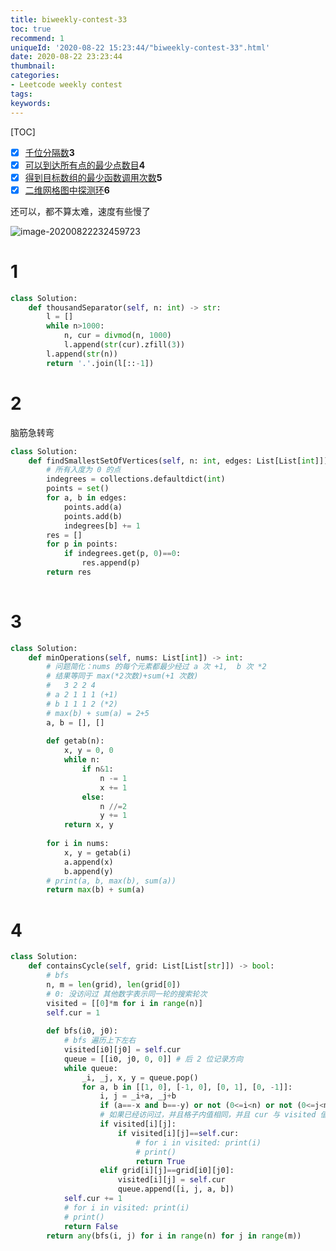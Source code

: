 ```yaml
---
title: biweekly-contest-33
toc: true
recommend: 1
uniqueId: '2020-08-22 15:23:44/"biweekly-contest-33".html'
date: 2020-08-22 23:23:44
thumbnail:
categories:
- Leetcode weekly contest
tags:
keywords:
---
```


[TOC]

- [x] [千位分隔数](https://leetcode-cn.com/contest/biweekly-contest-33/problems/thousand-separator/)**3**
- [x] [可以到达所有点的最少点数目](https://leetcode-cn.com/contest/biweekly-contest-33/problems/minimum-number-of-vertices-to-reach-all-nodes/)**4**
- [x] [得到目标数组的最少函数调用次数](https://leetcode-cn.com/contest/biweekly-contest-33/problems/minimum-numbers-of-function-calls-to-make-target-array/)**5**
- [x] [二维网格图中探测环](https://leetcode-cn.com/contest/biweekly-contest-33/problems/detect-cycles-in-2d-grid/)**6**

还可以，都不算太难，速度有些慢了

![image-20200822232459723](https://i.loli.net/2020/08/22/hUQrkCzwIqeYGa1.png)

<!--more-->



# 1

```python
class Solution:
    def thousandSeparator(self, n: int) -> str:
        l = []
        while n>1000:
            n, cur = divmod(n, 1000)
            l.append(str(cur).zfill(3))
        l.append(str(n))
        return '.'.join(l[::-1])
```

# 2

脑筋急转弯

```python
class Solution:
    def findSmallestSetOfVertices(self, n: int, edges: List[List[int]]) -> List[int]:
        # 所有入度为 0 的点
        indegrees = collections.defaultdict(int)
        points = set()
        for a, b in edges:
            points.add(a)
            points.add(b)
            indegrees[b] += 1
        res = []
        for p in points:
            if indegrees.get(p, 0)==0:
                res.append(p)
        return res
        
```


# 3

```python
class Solution:
    def minOperations(self, nums: List[int]) -> int:
        # 问题简化：nums 的每个元素都最少经过 a 次 +1,  b 次 *2
        # 结果等同于 max(*2次数)+sum(+1 次数)
        #   3 2 2 4
        # a 2 1 1 1 (+1)
        # b 1 1 1 2 (*2)
        # max(b) + sum(a) = 2+5
        a, b = [], []
        
        def getab(n):
            x, y = 0, 0
            while n:
                if n&1:
                    n -= 1
                    x += 1
                else:
                    n //=2
                    y += 1
            return x, y
        
        for i in nums:
            x, y = getab(i)
            a.append(x)
            b.append(y)
        # print(a, b, max(b), sum(a))
        return max(b) + sum(a)
```


# 4

```python
class Solution:
    def containsCycle(self, grid: List[List[str]]) -> bool:
        # bfs
        n, m = len(grid), len(grid[0])
        # 0: 没访问过 其他数字表示同一轮的搜索轮次
        visited = [[0]*m for i in range(n)]
        self.cur = 1
        
        def bfs(i0, j0):
            # bfs 遍历上下左右
            visited[i0][j0] = self.cur
            queue = [[i0, j0, 0, 0]] # 后 2 位记录方向
            while queue:
                _i, _j, x, y = queue.pop()
                for a, b in [[1, 0], [-1, 0], [0, 1], [0, -1]]:
                    i, j = _i+a, _j+b
                    if (a==-x and b==-y) or not (0<=i<n) or not (0<=j<m): continue
                    # 如果已经访问过，并且格子内值相同，并且 cur 与 visited 值相同，表示有环
                    if visited[i][j]:
                        if visited[i][j]==self.cur:
                            # for i in visited: print(i)
                            # print()
                            return True
                    elif grid[i][j]==grid[i0][j0]:
                        visited[i][j] = self.cur
                        queue.append([i, j, a, b])
            self.cur += 1
            # for i in visited: print(i)
            # print()
            return False
        return any(bfs(i, j) for i in range(n) for j in range(m))
```

